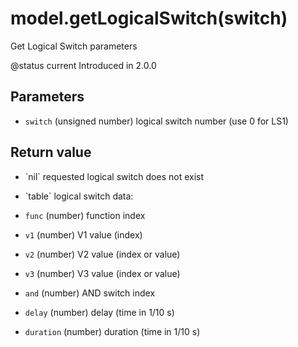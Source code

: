 # model.getLogicalSwitch(switch)



Get Logical Switch parameters

@status current Introduced in 2.0.0


## Parameters

* `switch` (unsigned number) logical switch number (use 0 for LS1)



## Return value

* \`nil\` requested logical switch does not exist

* \`table\` logical switch data:
 * `func` (number) function index
 * `v1` (number) V1 value (index)
 * `v2` (number) V2 value (index or value)
 * `v3` (number) V3 value (index or value)
 * `and` (number) AND switch index
 * `delay` (number) delay (time in 1/10 s)
 * `duration` (number) duration (time in 1/10 s)



